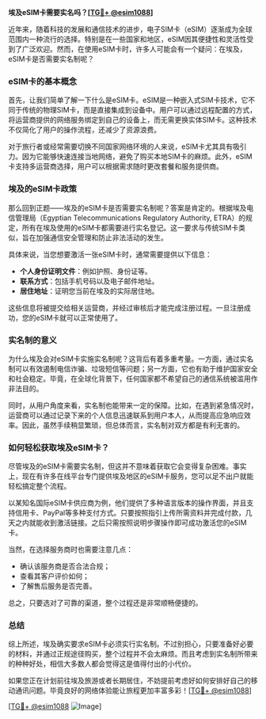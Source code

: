 **埃及eSIM卡需要实名吗？[[TG💪+ @esim1088](https://t.me/s/esim1088)]**

近年来，随着科技的发展和通信技术的进步，电子SIM卡（eSIM）逐渐成为全球范围内一种流行的选择。特别是在一些国家和地区，eSIM因其便捷性和灵活性受到了广泛欢迎。然而，在使用eSIM卡时，许多人可能会有一个疑问：在埃及，eSIM卡是否需要实名制呢？

### eSIM卡的基本概念

首先，让我们简单了解一下什么是eSIM卡。eSIM是一种嵌入式SIM卡技术，它不同于传统的物理SIM卡，而是直接集成到设备中。用户可以通过远程配置的方式，将运营商提供的网络服务绑定到自己的设备上，而无需更换实体SIM卡。这种技术不仅简化了用户的操作流程，还减少了资源浪费。

对于旅行者或经常需要切换不同国家网络环境的人来说，eSIM卡尤其具有吸引力。因为它能够快速连接当地网络，避免了购买本地SIM卡的麻烦。此外，eSIM卡支持多运营商选择，用户可以根据需求随时更改套餐和服务提供商。

### 埃及的eSIM卡政策

那么回到正题——埃及的eSIM卡是否需要实名制呢？答案是肯定的。根据埃及电信管理局（Egyptian Telecommunications Regulatory Authority, ETRA）的规定，所有在埃及使用的eSIM卡都需要进行实名登记。这一要求与传统SIM卡类似，旨在加强通信安全管理和防止非法活动的发生。

具体来说，当您想要激活一张eSIM卡时，通常需要提供以下信息：

- **个人身份证明文件**：例如护照、身份证等。
- **联系方式**：包括手机号码以及电子邮件地址。
- **居住地址**：证明您当前在埃及的实际居住地。

这些信息将被提交给相关运营商，并经过审核后才能完成注册过程。一旦注册成功，您的eSIM卡就可以正常使用了。

### 实名制的意义

为什么埃及会对eSIM卡实施实名制呢？这背后有着多重考量。一方面，通过实名制可以有效遏制电信诈骗、垃圾短信等问题；另一方面，它也有助于维护国家安全和社会稳定。毕竟，在全球化背景下，任何国家都不希望自己的通信系统被滥用作非法目的。

同时，从用户角度来看，实名制也能带来一定的保障。比如，在遇到紧急情况时，运营商可以通过记录下来的个人信息迅速联系到用户本人，从而提高应急响应效率。因此，虽然手续稍显繁琐，但总体而言，实名制对双方都是有利无害的。

### 如何轻松获取埃及eSIM卡？

尽管埃及的eSIM卡需要实名制，但这并不意味着获取它会变得复杂困难。事实上，现在有许多在线平台专门提供埃及地区的eSIM卡服务，您可以足不出户就能轻松搞定整个流程。

以某知名国际eSIM卡供应商为例，他们提供了多种语言版本的操作界面，并且支持信用卡、PayPal等多种支付方式。只要按照指引上传所需资料并完成付款，几天之内就能收到激活链接。之后只需按照说明步骤操作即可成功激活您的eSIM卡。

当然，在选择服务商时也需要注意几点：
- 确认该服务商是否合法合规；
- 查看其客户评价如何；
- 了解售后服务是否完善。

总之，只要选对了可靠的渠道，整个过程还是非常顺畅便捷的。

### 总结

综上所述，埃及确实要求eSIM卡必须实行实名制。不过别担心，只要准备好必要的材料，并通过正规途径购买，整个过程并不会太麻烦。而且考虑到实名制所带来的种种好处，相信大多数人都会觉得这是值得付出的小代价。

如果您正在计划前往埃及旅游或者长期居住，不妨提前考虑好如何安排好自己的移动通讯问题。毕竟良好的网络体验能让旅程更加丰富多彩！[[TG💪+ @esim1088](https://t.me/s/esim1088)]

[[TG💪+ @esim1088](https://t.me/s/esim1088) ![Image](https://i.postimg.cc/4NQfJmqS/Snipaste-2025-05-13-00-14-12.png)]